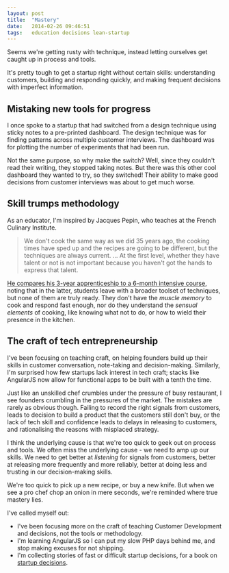 ```yaml
---
layout: post
title:  "Mastery"
date:   2014-02-26 09:46:51
tags:   education decisions lean-startup
---
```


Seems we're getting rusty with technique, instead letting ourselves get caught up in process and tools. 

It's pretty tough to get a startup right without certain skills: understanding customers, building and responding quickly, and making frequent decisions with imperfect information.

## Mistaking new tools for progress
I once spoke to a startup that had switched from a design technique using sticky notes to a pre-printed dashboard.  The design technique was for finding patterns across multiple customer interviews. The dashboard was for plotting the number of experiments that had been run. 

Not the same purpose, so why make the switch? Well, since they couldn't read their writing, they stopped taking notes. But there was this other cool dashboard they wanted to try, so they switched! Their ability to make good decisions from customer interviews was about to get much worse.


## Skill trumps methodology
As an educator, I'm inspired by Jacques Pepin, who teaches at the French Culinary Institute. 

> We don't cook the same way as we did 35 years ago, the cooking times have sped up and the recipes are going to be different, but the techniques are always current. ... At the first level, whether they have talent or not is not important because you haven't got the hands to express that talent.

[He compares his 3-year apprenticeship to a 6-month intensive course](https://thealpinereview.com/article/you-are-what-you-share/), noting that in the latter, students leave with a broader toolset of techniques, but none of them are truly ready. They don't have the *muscle memory* to cook and respond fast enough, nor do they understand the *sensual elements* of cooking, like knowing what not to do, or how to wield their presence in the kitchen.

## The craft of tech entrepreneurship

I've been focusing on teaching craft, on helping founders build up their skills in customer conversation, note-taking and decision-making.  Similarly, I'm surprised how few startups lack interest in tech craft; stacks like AngularJS now allow for functional apps to be built with a tenth the time. 

Just like an unskilled chef crumbles under the pressure of busy restaurant, I see founders crumbling in the pressures of the market.  The mistakes are rarely as obvious though. Failing to record the right signals from customers, leads to decision to build a product that the customers still don't buy, or the lack of tech skill and confidence leads to delays in releasing to customers, and rationalising the reasons with misplaced strategy.

I think the underlying cause is that we're too quick to geek out on process and tools. We often miss the underlying cause - we need to amp up our skills. We need to get better at *listening* for signals from customers, better at releasing more frequently and more reliably, better at doing less and trusting in our decision-making skills.

We're too quick to pick up a new recipe, or buy a new knife. But when we see a pro chef chop an onion in mere seconds, we're reminded where true mastery lies.

I've called myself out:

* I've been focusing more on the craft of teaching Customer Development and decisions, not the tools or methodology.
* I'm learning AngularJS so I can put my slow PHP days behind me, and stop making excuses for not shipping.
* I'm collecting stories of fast or difficult startup decisions, for a book on [startup decisions](http://www.decisionhacks.co).


